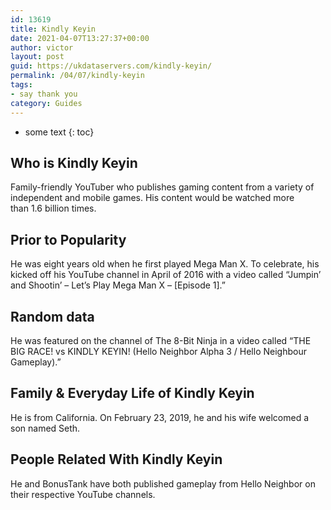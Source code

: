```yaml
---
id: 13619
title: Kindly Keyin
date: 2021-04-07T13:27:37+00:00
author: victor
layout: post
guid: https://ukdataservers.com/kindly-keyin/
permalink: /04/07/kindly-keyin
tags:
- say thank you
category: Guides
---
```


* some text
{: toc}


## Who is Kindly Keyin



Family-friendly YouTuber who publishes gaming content from a variety of independent and mobile games. His content would be watched more than 1.6 billion times. 

                
                
                
## Prior to Popularity



He was eight years old when he first played Mega Man X. To celebrate, his kicked off his YouTube channel in April of 2016 with a video called &#8220;Jumpin&#8217; and Shootin&#8217; &#8211; Let&#8217;s Play Mega Man X &#8211; [Episode 1].&#8221; 

                
                
                
## Random data



He was featured on the channel of The 8-Bit Ninja in a video called &#8220;THE BIG RACE! vs KINDLY KEYIN! (Hello Neighbor Alpha 3 / Hello Neighbour Gameplay).&#8221; 

                
                
                
## Family & Everyday Life of Kindly Keyin



He is from California. On February 23, 2019, he and his wife welcomed a son named Seth.

                
                
                
## People Related With Kindly Keyin



He and BonusTank have both published gameplay from Hello Neighbor on their respective YouTube channels. 

                
              
            
          
          
          